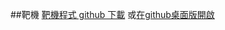 ##靶機
[靶機程式 github 下載](https://github.com/Bearshenmin/target/archive/refs/heads/main.zip)
或[在github桌面版開啟](x-github-client://openRepo/https://github.com/Bearshenmin/target)
